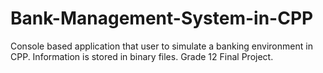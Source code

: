 # Bank-Management-System-in-CPP

Console based application that user to simulate a banking environment in CPP. Information is stored in binary files.
Grade 12 Final Project.

